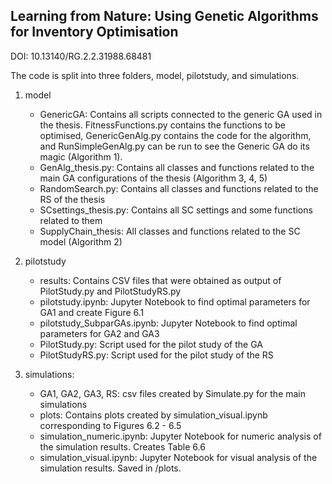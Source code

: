 ## Learning from Nature: Using Genetic Algorithms for Inventory Optimisation

DOI: 10.13140/RG.2.2.31988.68481

The code is split into three folders, model, pilotstudy, and simulations.<br />

1. model
    * GenericGA: Contains all scripts connected to the generic GA used in the thesis. FitnessFunctions.py contains 
    the functions to be optimised, GenericGenAlg.py contains the code for the algorithm, and RunSimpleGenAlg.py can
    be run to see the Generic GA do its magic (Algorithm 1).
    * GenAlg_thesis.py: Contains all classes and functions related to the main GA configurations of the thesis (Algorithm 3, 4, 5)
    * RandomSearch.py: Contains all classes and functions related to the RS of the thesis
    * SCsettings_thesis.py: Contains all SC settings and some functions related to them
    * SupplyChain_thesis: All classes and functions related to the SC model (Algorithm 2)
    
2. pilotstudy
    * results: Contains CSV files that were obtained as output of PilotStudy.py and PilotStudyRS.py
    * pilotstudy.ipynb: Jupyter Notebook to find optimal parameters for GA1 and create Figure 6.1
    * pilotstudy_SubparGAs.ipynb: Jupyter Notebook to find optimal parameters for GA2 and GA3
    * PilotStudy.py: Script used for the pilot study of the GA
    * PilotStudyRS.py: Script used for the pilot study of the RS
   
3. simulations:
    * GA1, GA2, GA3, RS: csv files created by Simulate.py for the main simulations
    * plots: Contains plots created by simulation_visual.ipynb corresponding to Figures 6.2 - 6.5
    * simulation_numeric.ipynb: Jupyter Notebook for numeric analysis of the simulation results. Creates Table 6.6
    * simulation_visual.ipynb: Jupyter Notebook for visual analysis of the simulation results. Saved in /plots. 
   
